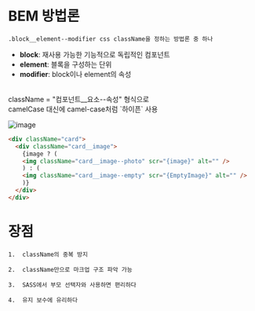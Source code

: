 # BEM 방법론

`.block__element--modifier css className을 정하는 방법론 중 하나`

- **block**: 재사용 가능한 기능적으로 독립적인 컴포넌트
- **element**: 블록을 구성하는 단위
- **modifier**: block이나 element의 속성

</br>
className = "컴포넌트__요소--속성" 형식으로</br>
camelCase 대신에 camel-case처럼 `하이픈` 사용</br>

![image](https://user-images.githubusercontent.com/68781598/228702142-c09b44d9-5743-4537-b981-e4892b4c16d6.png)

```html
<div className="card">
  <div className="card__image">
    {image ? (
    <img className="card__image--photo" scr="{image}" alt="" />
    ) : (
    <img className="card__image--empty" scr="{EmptyImage}" alt="" />
    )}
  </div>
</div>
```

# 장점

```
1.  className의 중복 방지

2.  className만으로 마크업 구조 파악 가능

3.  SASS에서 부모 선택자와 사용하면 편리하다

4.  유지 보수에 유리하다
```

